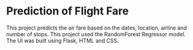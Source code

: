 # Prediction of Flight Fare 

This project predicts the air fare based on the dates, location, airline and number of stops. This project used the RandomForest Regressor model. The UI was built using Flask, HTML and CSS.  
